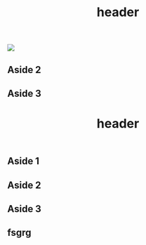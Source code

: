 <head>
    <meta charset="UTF-8" />
    <meta name="viewport" content="width=device-width, initial-scale=1.0" />
    <meta http-equiv="X-UA-Compatible" content="ie=edge" />
    <link rel="stylesheet" href="style.css" />
</head>
<body>
    <div class="mheader">
    </div>
    <div class="wrapper">
        <header class="header">
            <h1>header</h1>
        </header>
        <aside class="aside aside1">
            <img src="ch2.png">
        </aside>
        <aside class="aside aside2">
            <h1>Aside 2</h1>
        </aside>
        <aside class="aside aside3">
            <h1>Aside 3</h1>
        </aside>
    </div>
    <div class="wrapper">
        <header class="header">
            <h1>header</h1>
        </header>
        <aside class="aside aside1">
            <h1>Aside 1</h1>
        </aside>
        <aside class="aside aside2">
            <h1>Aside 2</h1>
        </aside>
        <aside class="aside aside3">
            <h1>Aside 3</h1>
        </aside>
    </div>
     <div class="mheader">
        <h2>fsgrg</h2>
    </div>
</body>

